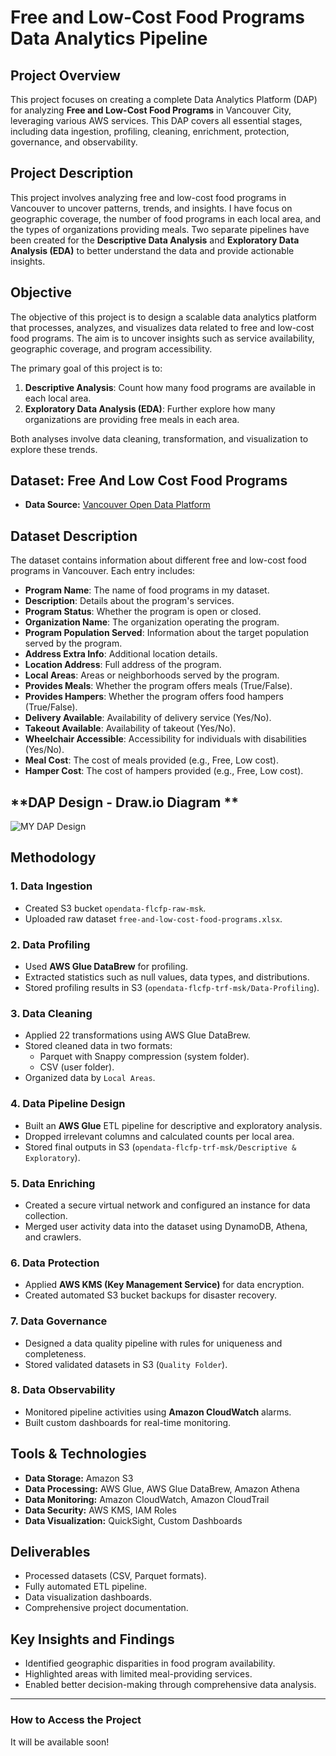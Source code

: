 # Free and Low-Cost Food Programs Data Analytics Pipeline

## **Project Overview**

This project focuses on creating a complete Data Analytics Platform (DAP) for analyzing **Free and Low-Cost Food Programs** in Vancouver City, leveraging various AWS services. This DAP covers all essential stages, including data ingestion, profiling, cleaning, enrichment, protection, governance, and observability.

## **Project Description**

This project involves analyzing free and low-cost food programs in Vancouver to uncover patterns, trends, and insights. I have focus on geographic coverage, the number of food programs in each local area, and the types of organizations providing meals. Two separate pipelines have been created for the **Descriptive Data Analysis** and **Exploratory Data Analysis (EDA)** to better understand the data and provide actionable insights.

## **Objective**

The objective of this project is to design a scalable data analytics platform that processes, analyzes, and visualizes data related to free and low-cost food programs. The aim is to uncover insights such as service availability, geographic coverage, and program accessibility.

The primary goal of this project is to:
1. **Descriptive Analysis**: Count how many food programs are available in each local area.
2. **Exploratory Data Analysis (EDA)**: Further explore how many organizations are providing free meals in each area.

Both analyses involve data cleaning, transformation, and visualization to explore these trends.

## **Dataset: Free And Low Cost Food Programs**

- **Data Source:** [Vancouver Open Data Platform](https://opendata.vancouver.ca/explore/dataset/free-and-low-cost-food-programs/information/?sort=program_name)

## **Dataset Description**

The dataset contains information about different free and low-cost food programs in Vancouver. Each entry includes:

- **Program Name**: The name of food programs in my dataset.
- **Description**: Details about the program's services.
- **Program Status**: Whether the program is open or closed.
- **Organization Name**: The organization operating the program.
- **Program Population Served**: Information about the target population served by the program.
- **Address Extra Info**: Additional location details.
- **Location Address**: Full address of the program.
- **Local Areas**: Areas or neighborhoods served by the program.
- **Provides Meals**: Whether the program offers meals (True/False).
- **Provides Hampers**: Whether the program offers food hampers (True/False).
- **Delivery Available**: Availability of delivery service (Yes/No).
- **Takeout Available**: Availability of takeout (Yes/No).
- **Wheelchair Accessible**: Accessibility for individuals with disabilities (Yes/No).
- **Meal Cost**: The cost of meals provided (e.g., Free, Low cost).
- **Hamper Cost**: The cost of hampers provided (e.g., Free, Low cost).

## **DAP Design - Draw.io Diagram **

![MY DAP Design](https://muhammadshahzebkhan-msk.github.io/Data-Analyst/image.png)

## **Methodology**

### **1. Data Ingestion**

- Created S3 bucket `opendata-flcfp-raw-msk`.
- Uploaded raw dataset `free-and-low-cost-food-programs.xlsx`.

### **2. Data Profiling**

- Used **AWS Glue DataBrew** for profiling.
- Extracted statistics such as null values, data types, and distributions.
- Stored profiling results in S3 (`opendata-flcfp-trf-msk/Data-Profiling`).

### **3. Data Cleaning**

- Applied 22 transformations using AWS Glue DataBrew.
- Stored cleaned data in two formats:
  - Parquet with Snappy compression (system folder).
  - CSV (user folder).
- Organized data by `Local Areas`.

### **4. Data Pipeline Design**

- Built an **AWS Glue** ETL pipeline for descriptive and exploratory analysis.
- Dropped irrelevant columns and calculated counts per local area.
- Stored final outputs in S3 (`opendata-flcfp-trf-msk/Descriptive & Exploratory`).

### **5. Data Enriching**

- Created a secure virtual network and configured an instance for data collection.
- Merged user activity data into the dataset using DynamoDB, Athena, and crawlers.

### **6. Data Protection**

- Applied **AWS KMS (Key Management Service)** for data encryption.
- Created automated S3 bucket backups for disaster recovery.

### **7. Data Governance**

- Designed a data quality pipeline with rules for uniqueness and completeness.
- Stored validated datasets in S3 (`Quality Folder`).

### **8. Data Observability**

- Monitored pipeline activities using **Amazon CloudWatch** alarms.
- Built custom dashboards for real-time monitoring.

## **Tools & Technologies**

- **Data Storage:** Amazon S3
- **Data Processing:** AWS Glue, AWS Glue DataBrew, Amazon Athena
- **Data Monitoring:** Amazon CloudWatch, Amazon CloudTrail
- **Data Security:** AWS KMS, IAM Roles
- **Data Visualization:** QuickSight, Custom Dashboards

## **Deliverables**

- Processed datasets (CSV, Parquet formats).
- Fully automated ETL pipeline.
- Data visualization dashboards.
- Comprehensive project documentation.

## **Key Insights and Findings**

- Identified geographic disparities in food program availability.
- Highlighted areas with limited meal-providing services.
- Enabled better decision-making through comprehensive data analysis.

---

### **How to Access the Project**

It will be available soon!


